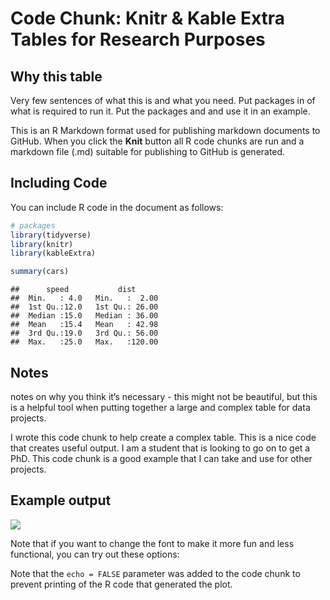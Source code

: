 Code Chunk: Knitr & Kable Extra Tables for Research Purposes
================

## Why this table

Very few sentences of what this is and what you need. Put packages in of
what is required to run it. Put the packages and and use it in an
example.

This is an R Markdown format used for publishing markdown documents to
GitHub. When you click the **Knit** button all R code chunks are run and
a markdown file (.md) suitable for publishing to GitHub is generated.

## Including Code

You can include R code in the document as follows:

``` r
# packages
library(tidyverse)
library(knitr)
library(kableExtra)

summary(cars)
```

    ##      speed           dist       
    ##  Min.   : 4.0   Min.   :  2.00  
    ##  1st Qu.:12.0   1st Qu.: 26.00  
    ##  Median :15.0   Median : 36.00  
    ##  Mean   :15.4   Mean   : 42.98  
    ##  3rd Qu.:19.0   3rd Qu.: 56.00  
    ##  Max.   :25.0   Max.   :120.00

## Notes

notes on why you think it’s necessary - this might not be beautiful, but
this is a helpful tool when putting together a large and complex table
for data projects.

I wrote this code chunk to help create a complex table. This is a nice
code that creates useful output. I am a student that is looking to go on
to get a PhD. This code chunk is a good example that I can take and use
for other projects.

## Example output

![](Code-Chunk-GitHub_files/figure-gfm/pressure-1.png)<!-- -->

Note that if you want to change the font to make it more fun and less
functional, you can try out these options:

Note that the `echo = FALSE` parameter was added to the code chunk to
prevent printing of the R code that generated the plot.
